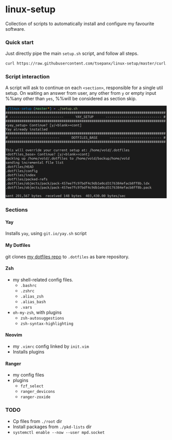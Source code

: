 # linux-setup

Collection of scripts to automatically install and configure my favourite software.

### Quick start
Just directly pipe the main `setup.sh` script, and follow all steps.
```bash
curl https://raw.githubusercontent.com/tsepanx/linux-setup/master/curl.sh | bash
```

### Script interaction
A script will ask to continue on each `<section>`, responsible for a single util setup.
On waiting an answer from user, any other from `y` or empty input %%any other than `yes`, %%will be considered as section skip.

![](assets/screenshot1.png)

### Sections

#### Yay
Installs `yay`, using `git.io/yay.sh` script

#### My Dotfiles
git clones [my dotfiles repo](https://github.com/tsepanx/dotfiles) to `.dotfiles` as bare repository.

#### Zsh
- my shell-related config files.
    - `.bashrc`
    - `.zshrc`
    - `.alias_zsh`
    - `.alias_bash`
    - `.vars`
- `oh-my-zsh`, with plugins
    - `zsh-autosuggestions`
    - `zsh-syntax-highlighting`

#### Neovim
- my `.vimrc` config linked by `init.vim`
- Installs plugins

#### Ranger
- my config files
- plugins
    - `fzf_select`
    - `ranger_devicons`
    - `ranger-zoxide`


### TODO
- Cp files from `./root` dir
- Install packages from `./pkd-lists` dir
- `systemctl enable --now --user mpd.socket`
